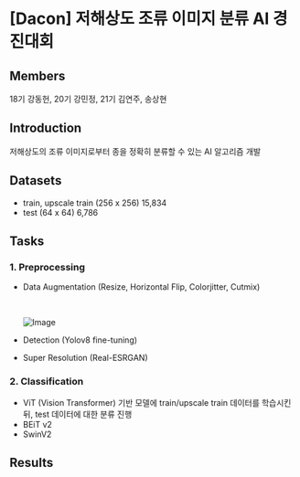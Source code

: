 # [Dacon] 저해상도 조류 이미지 분류 AI 경진대회

## Members
18기 강동헌, 20기 강민정, 21기 김연주, 송상현

## Introduction
저해상도의 조류 이미지로부터 종을 정확히 분류할 수 있는 AI 알고리즘 개발  

## Datasets
- train, upscale train (256 x 256) 15,834
- test (64 x 64) 6,786

## Tasks
### 1. Preprocessing
   - Data Augmentation (Resize, Horizontal Flip, Colorjitter, Cutmix)
     
     <br>
     
     ![Image](https://github.com/user-attachments/assets/d5edc9b0-8c19-448e-ab0a-4581737efd48)
     
   - Detection (Yolov8 fine-tuning)
   - Super Resolution (Real-ESRGAN)
  
### 2. Classification
   - ViT (Vision Transformer) 기반 모델에 train/upscale train 데이터를 학습시킨 뒤, test 데이터에 대한 분류 진행
   - BEiT v2
   - SwinV2

## Results


